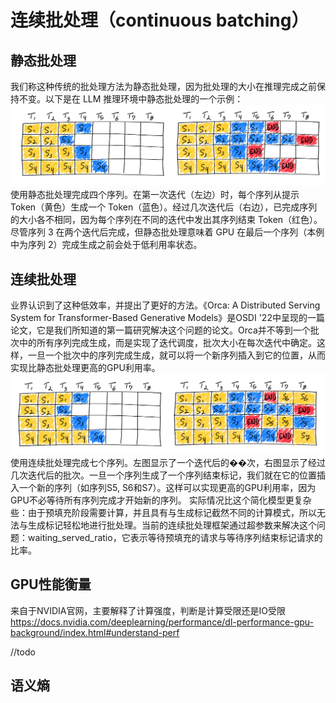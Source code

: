 # 连续批处理（continuous batching）

## 静态批处理
我们称这种传统的批处理方法为静态批处理，因为批处理的大小在推理完成之前保持不变。以下是在 LLM 推理环境中静态批处理的一个示例：
![alt text](image.png)
使用静态批处理完成四个序列。在第一次迭代（左边）时，每个序列从提示 Token（黄色）生成一个 Token（蓝色）。经过几次迭代后（右边），已完成序列的大小各不相同，因为每个序列在不同的迭代中发出其序列结束 Token（红色）。尽管序列 3 在两个迭代后完成，但静态批处理意味着 GPU 在最后一个序列（本例中为序列 2）完成生成之前会处于低利用率状态。

## 连续批处理
业界认识到了这种低效率，并提出了更好的方法。《Orca: A Distributed Serving System for Transformer-Based Generative Models》是OSDI '22中呈现的一篇论文，它是我们所知道的第一篇研究解决这个问题的论文。Orca并不等到一个批次中的所有序列完成生成，而是实现了迭代调度，批次大小在每次迭代中确定。这样，一旦一个批次中的序列完成生成，就可以将一个新序列插入到它的位置，从而实现比静态批处理更高的GPU利用率。
![alt text](image-1.png)
使用连续批处理完成七个序列。左图显示了一个迭代后的��次，右图显示了经过几次迭代后的批次。一旦一个序列生成了一个序列结束标记，我们就在它的位置插入一个新的序列（如序列S5, S6和S7）。这样可以实现更高的GPU利用率，因为GPU不必等待所有序列完成才开始新的序列。
实际情况比这个简化模型更复杂些：由于预填充阶段需要计算，并且具有与生成标记截然不同的计算模式，所以无法与生成标记轻松地进行批处理。当前的连续批处理框架通过超参数来解决这个问题：waiting_served_ratio，它表示等待预填充的请求与等待序列结束标记请求的比率。

## GPU性能衡量
来自于NVIDIA官网，主要解释了计算强度，判断是计算受限还是IO受限
https://docs.nvidia.com/deeplearning/performance/dl-performance-gpu-background/index.html#understand-perf

//todo
## 语义熵

